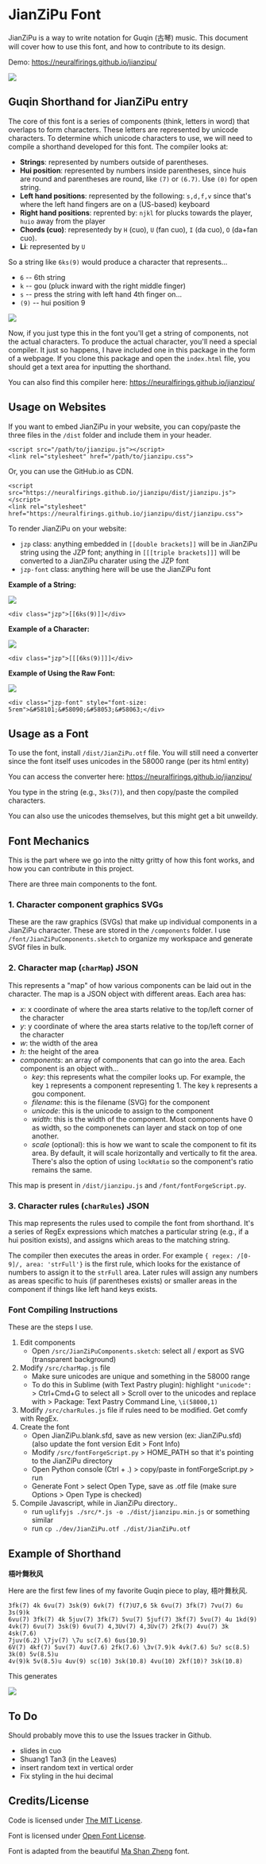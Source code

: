 # JianZiPu Font

JianZiPu is a way to write notation for Guqin (古琴) music. This document will cover how to use this font, and how to contribute to its design. 

Demo: https://neuralfirings.github.io/jianzipu/

![](demo/screenshotCompiler.png)


## Guqin Shorthand for JianZiPu entry

The core of this font is a series of components (think, letters in word) that overlaps to form characters. These letters are represented by unicode characters. To determine which unicode characters to use, we will need to compile a shorthand developed for this font. The compiler looks at:

* **Strings**: represented by numbers outside of parentheses.
* **Hui position**: represented by numbers inside parentheses, since huis are round and parentheses are round, like `(7)` or `(6.7)`. Use `(0)` for open string.
* **Left hand positions**: represented by the following: `s,d,f,v` since that's where the left hand fingers are on a (US-based) keyboard
* **Right hand positions**: reprented by: `njkl` for plucks towards the player, `huio` away from the player
* **Chords (cuo)**: representedy by `H` (cuo), `U` (fan cuo), `I` (da cuo), `O` (da+fan cuo). 
* **Li**: represented by `U` 

So a string like `6ks(9)` would produce a character that represents...

* `6` -- 6th string
* `k` -- gou (pluck inward with the right middle finger)
* `s` -- press the string with left hand 4th finger on...
* `(9)` -- hui position 9

![](demo/6ks(9).character.png)

Now, if you just type this in the font you'll get a string of components, not the actual characters. To produce the actual character, you'll need a special compiler. It just so happens, I have included one in this package in the form of a webpage. If you clone this package and open the `index.html` file, you should get a text area for inputting the shorthand. 

You can also find this compiler here: https://neuralfirings.github.io/jianzipu/

## Usage on Websites

If you want to embed JianZiPu in your website, you can copy/paste the three files in the `/dist` folder and include them in your header. 

```
<script src="/path/to/jianzipu.js"></script>
<link rel="stylesheet" href="/path/to/jianzipu.css">
```

Or, you can use the GitHub.io as CDN. 


```
<script src="https://neuralfirings.github.io/jianzipu/dist/jianzipu.js"></script>
<link rel="stylesheet" href="https://neuralfirings.github.io/jianzipu/dist/jianzipu.css">
```

To render JianZiPu on your website:

* `jzp` class: anything embedded in `[[double brackets]]` will be in JianZiPu string using the JZP font; anything in `[[[triple brackets]]]` will be converted to a JianZiPu charater using the JZP font
* `jzp-font` class: anything here will be use the JianZiPu font

**Example of a String:**

![](demo/6ks(9).string.png)
```
<div class="jzp">[[6ks(9)]]</div>
```

**Example of a Character:**

![](demo/6ks(9).character.png)
```
<div class="jzp">[[[6ks(9)]]]</div>
```

**Example of Using the Raw Font:**

![](demo/6ks(9).character.png)

```
<div class="jzp-font" style="font-size: 5rem">&#58101;&#58090;&#58053;&#58063;</div>
```

## Usage as a Font

To use the font, install `/dist/JianZiPu.otf` file. You will still need a converter since the font itself uses unicodes in the 58000 range (per its html entity)

You can access the converter here: https://neuralfirings.github.io/jianzipu/ 

You type in the string (e.g., `3ks(7)`), and then copy/paste the compiled characters. 

You can also use the unicodes themselves, but this might get a bit unweildy. 

## Font Mechanics

This is the part where we go into the nitty gritty of how this font works, and how you can contribute in this project. 

There are three main components to the font. 

### 1. Character component graphics SVGs

These are the raw graphics (SVGs) that make up individual components in a JianZiPu character. These are stored in the `/components` folder. I use `/font/JianZiPuComponents.sketch` to organize my workspace and generate SVGf files in bulk. 

### 2. Character map (`charMap`) JSON

This represents a "map" of how various components can be laid out in the character. The map is a JSON object with different areas. Each area has:

* *x*: x coordinate of where the area starts relative to the top/left corner of the character
* *y*: y coordinate of where the area starts relative to the top/left corner of the character
* *w*: the width of the area
* *h*: the height of the area
* *components*: an array of components that can go into the area. Each component is an object with...
	* *key*: this represents what the compiler looks up. For example, the key `1` represents a component representing 1. The key `k` represents a gou component. 
	* *filename*: this is the filename (SVG) for the component
	* *unicode*: this is the unicode to assign to the component
	* *width*: this is the width of the component. Most components have 0 as width, so the componenets can layer and stack on top of one another. 
	* *scale* (optional): this is how we want to scale the component to fit its area. By default, it will scale horizontally and vertically to fit the area. There's also the option of using `lockRatio` so the component's ratio remains the same. 

This map is present in `/dist/jianzipu.js` and `/font/fontForgeScript.py`.

### 3. Character rules (`charRules`) JSON

This map represents the rules used to compile the font from shorthand. It's a series of RegEx expressions which matches a particular string (e.g., if a hui position exists), and assigns which areas to the matching string. 

The compiler then executes the areas in order. For example `{ regex: /[0-9]/, area: 'strFull'}` is the first rule, which looks for the existance of numbers to assign it to the `strFull` area. Later rules will assign any numbers as areas specific to huis (if parentheses exists) or smaller areas in the component if things like left hand keys exists. 

### Font Compiling Instructions

These are the steps I use. 

1. Edit components
	* Open `/src/JianZiPuComponents.sketch`: select all / export as SVG (transparent background)
2. Modify `/src/charMap.js` file
	* Make sure unicodes are unique and something in the 58000 range
	* To do this in Sublime (with Text Pastry plugin): highlight `"unicode": ` > Ctrl+Cmd+G to select all > Scroll over to the unicodes and replace with > Package: Text Pastry Command Line, `\i(58000,1)`
3. Modify `/src/charRules.js` file if rules need to be modified. Get comfy with RegEx.
4. Create the font
	* Open JianZiPu.blank.sfd, save as new version (ex: JianZiPu.sfd) (also update the font version Edit > Font Info)
	* Modify `/src/fontForgeScript.py` > HOME_PATH so that it's pointing to the JianZiPu directory
	* Open Python console (Ctrl + .) > copy/paste in fontForgeScript.py > run
	* Generate Font > select Open Type, save as .otf file (make sure Options > Open Type is checked)
5. Compile Javascript, while in JianZiPu directory..
	* run `uglifyjs ./src/*.js -o ./dist/jianzipu.min.js` or something similar
	* run `cp ./dev/JianZiPu.otf ./dist/JianZiPu.otf`

## Example of Shorthand

**梧叶舞秋风**

Here are the first few lines of my favorite Guqin piece to play, 梧叶舞秋风.

```
3fk(7) 4k 6vu(7) 3sk(9) 6vk(7) f(7)U7,6 5k 6vu(7) 3fk(7) 7vu(7) 6u 3s(9)k  
6vu(7) 3fk(7) 4k 5juv(7) 3fk(7) 5vu(7) 5juf(7) 3kf(7) 5vu(7) 4u 1kd(9)
4vk(7) 6vu(7) 3sk(9) 6vu(7) 4,3Uv(7) 4,3Uv(7) 2fk(7) 4vu(7) 3k 4sk(7.6)
7juv(6.2) \7jv(7) \7u sc(7.6) 6us(10.9) 
6V(7) 4kf(7) 5uv(7) 4uv(7.6) 2fk(7.6) \3v(7.9)k 4vk(7.6) 5u? sc(8.5) 3k(0) 5v(8.5)u 
4v(9)k 5v(8.5)u 4uv(9) sc(10) 3sk(10.8) 4vu(10) 2kf(10)? 3sk(10.8)
```

This generates

![](demo/leavesExample.png)

## To Do 

Should probably move this to use the Issues tracker in Github.

- slides in cuo
- Shuang1 Tan3 (in the Leaves)
- insert random text in vertical order
- Fix styling in the hui decimal

## Credits/License

Code is licensed under [The MIT License](https://opensource.org/licenses/MIT). 

Font is licensed under [Open Font License](https://scripts.sil.org/cms/scripts/page.php?site_id=nrsi&id=OFL).

Font is adapted from the beautiful [Ma Shan Zheng](https://fonts.google.com/specimen/Ma+Shan+Zheng) font.